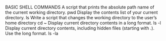 BASIC SHELL COMMANDS
A script that prints the absolute path name of the current working directory. pwd
Display the contents list of your current directory. ls
Write a script that changes the working directory to the user’s home directory cd ~
Display current directory contents in a long format. ls -l
Display current directory contents, including hidden files (starting with .). Use the long format. ls -la
